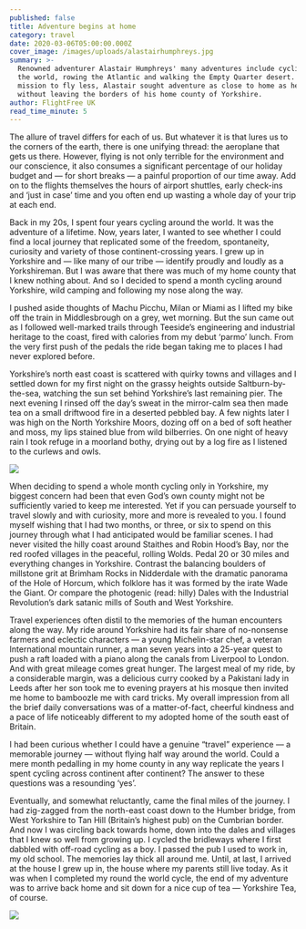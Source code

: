 ```yaml
---
published: false
title: Adventure begins at home
category: travel
date: 2020-03-06T05:00:00.000Z
cover_image: /images/uploads/alastairhumphreys.jpg
summary: >-
  Renowned adventurer Alastair Humphreys' many adventures include cycling around
  the world, rowing the Atlantic and walking the Empty Quarter desert. But on a
  mission to fly less, Alastair sought adventure as close to home as he could –
  without leaving the borders of his home county of Yorkshire.
author: FlightFree UK
read_time_minute: 5
---
```

The allure of travel differs for each of us. But whatever it is that lures us to the corners of the earth, there is one unifying thread: the aeroplane that gets us there. However, flying is not only terrible for the environment and our conscience, it also consumes a significant percentage of our holiday budget and — for short breaks — a painful proportion of our time away. Add on to the flights themselves the hours of airport shuttles, early check-ins and ‘just in case’ time and you often end up wasting a whole day of your trip at each end. 

Back in my 20s, I spent four years cycling around the world. It was the adventure of a lifetime. Now, years later, I wanted to see whether I could find a local journey that replicated some of the freedom, spontaneity, curiosity and variety of those continent-crossing years. I grew up in Yorkshire and — like many of our tribe — identify proudly and loudly as a Yorkshireman. But I was aware that there was much of my home county that I knew nothing about. And so I decided to spend a month cycling around Yorkshire, wild camping and following my nose along the way.

I pushed aside thoughts of Machu Picchu, Milan or Miami as I lifted my bike off the train in Middlesbrough on a grey, wet morning. But the sun came out as I followed well-marked trails through Teeside’s engineering and industrial heritage to the coast, fired with calories from my debut ‘parmo’ lunch. From the very first push of the pedals the ride began taking me to places I had never explored before.

Yorkshire’s north east coast is scattered with quirky towns and villages and I settled down for my first night on the grassy heights outside Saltburn-by-the-sea, watching the sun set behind Yorkshire’s last remaining pier. The next evening I rinsed off the day’s sweat in the mirror-calm sea then made tea on a small driftwood fire in a deserted pebbled bay. A few nights later I was high on the North Yorkshire Moors, dozing off on a bed of soft heather and moss, my lips stained blue from wild bilberries. On one night of heavy rain I took refuge in a moorland bothy, drying out by a log fire as I listened to the curlews and owls.

![](/images/uploads/alhumphreys4.jpg)

When deciding to spend a whole month cycling only in Yorkshire, my biggest concern had been that even God’s own county might not be sufficiently varied to keep me interested. Yet if you can persuade yourself to travel slowly and with curiosity, more and more is revealed to you. I found myself wishing that I had two months, or three, or six to spend on this journey through what I had anticipated would be familiar scenes. I had never visited the hilly coast around Staithes and Robin Hood’s Bay, nor the red roofed villages in the peaceful, rolling Wolds. Pedal 20 or 30 miles and everything changes in Yorkshire. Contrast the balancing boulders of millstone grit at Brimham Rocks in Nidderdale with the dramatic panorama of the Hole of Horcum, which folklore has it was formed by the irate Wade the Giant. Or compare the photogenic (read: hilly) Dales with the Industrial Revolution’s dark satanic mills of South and West Yorkshire.

Travel experiences often distil to the memories of the human encounters along the way. My ride around Yorkshire had its fair share of no-nonsense farmers and eclectic characters — a young Michelin-star chef, a veteran International mountain runner, a man seven years into a 25-year quest to push a raft loaded with a piano along the canals from Liverpool to London. And with great mileage comes great hunger. The largest meal of my ride, by a considerable margin, was a delicious curry cooked by a Pakistani lady in Leeds after her son took me to evening prayers at his mosque then invited me home to bamboozle me with card tricks. My overall impression from all the brief daily conversations was of a matter-of-fact, cheerful kindness and a pace of life noticeably different to my adopted home of the south east of Britain.

I had been curious whether I could have a genuine “travel” experience — a memorable journey — without flying half way around the world. Could a mere month pedalling in my home county in any way replicate the years I spent cycling across continent after continent? The answer to these questions was a resounding ‘yes’.

Eventually, and somewhat reluctantly, came the final miles of the journey. I had zig-zagged from the north-east coast down to the Humber bridge, from West Yorkshire to Tan Hill (Britain’s highest pub) on the Cumbrian border. And now I was circling back towards home, down into the dales and villages that I knew so well from growing up. I cycled the bridleways where I first dabbled with off-road cycling as a boy. I passed the pub I used to work in, my old school. The memories lay thick all around me. Until, at last, I arrived at the house I grew up in, the house where my parents still live today. As it was when I completed my round the world cycle, the end of my adventure was to arrive back home and sit down for a nice cup of tea — Yorkshire Tea, of course.

![](/images/uploads/alhumphreys3.jpg)